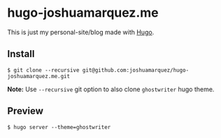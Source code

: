 # hugo-joshuamarquez.me

This is just my personal-site/blog made with [Hugo](https://gohugo.io/).

## Install

```
$ git clone --recursive git@github.com:joshuamarquez/hugo-joshuamarquez.me.git
```

**Note:** Use `--recursive` git option to also clone `ghostwriter` hugo theme.

## Preview

```
$ hugo server --theme=ghostwriter
```
